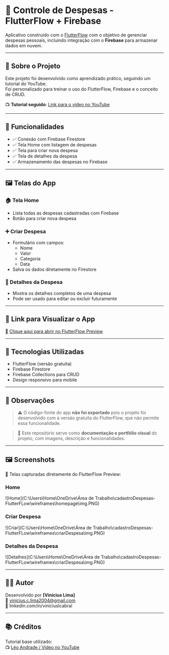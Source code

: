 # 💸 Controle de Despesas - FlutterFlow + Firebase

Aplicativo construído com o [FlutterFlow](https://flutterflow.io/) com o objetivo de gerenciar despesas pessoais, incluindo integração com o **Firebase** para armazenar dados em nuvem.

---

## 🧠 Sobre o Projeto

Este projeto foi desenvolvido como aprendizado prático, seguindo um tutorial do YouTube.  
Foi personalizado para treinar o uso do FlutterFlow, Firebase e o conceito de CRUD.

📺 **Tutorial seguido**: [Link para o vídeo no YouTube](https://youtu.be/A-T-WMC8Qfk?si=k3x6uEMneK6cO-CG)  


---

## 🚀 Funcionalidades

- ✅ Conexão com Firebase Firestore
- ✅ Tela Home com listagem de despesas
- ✅ Tela para criar nova despesa
- ✅ Tela de detalhes da despesa
- ✅ Armazenamento das despesas no Firebase

---

## 🖼️ Telas do App

### 🏠 Tela Home
- Lista todas as despesas cadastradas com Firebase
- Botão para criar nova despesa

### ➕ Criar Despesa
- Formulário com campos:
  - Nome
  - Valor
  - Categoria
  - Data
- Salva os dados diretamente no Firestore

### 📄 Detalhes da Despesa
- Mostra os detalhes completos de uma despesa
- Pode ser usado para editar ou excluir futuramente

---

## 🔗 Link para Visualizar o App

🔗 [Clique aqui para abrir no FlutterFlow Preview](https://app.flutterflow.io/debug/uKWusdmb9PKmNUJYVHVZ)  


---

## 🔧 Tecnologias Utilizadas

- FlutterFlow (versão gratuita)
- Firebase Firestore
- Firebase Collections para CRUD
- Design responsivo para mobile

---

## 📎 Observações

> ⚠️ O código-fonte do app **não foi exportado** pois o projeto foi desenvolvido com a versão gratuita do FlutterFlow, que não permite essa funcionalidade.

> 📌 Este repositório serve como **documentação e portfólio visual** do projeto, com imagens, descrição e funcionalidades.

---

## 🖼️ Screenshots

📌 Telas capturadas diretamente do FlutterFlow Preview:

### Home
![Home](C:\Users\Home\OneDrive\Área de Trabalho\cadastroDespesas-FlutterFLow\wireframes\homepage\img.PNG)

### Criar Despesa
![Criar](C:\Users\Home\OneDrive\Área de Trabalho\cadastroDespesas-FlutterFLow\wireframes\criarDespesa\img.PNG)

### Detalhes da Despesa
![Detalhes](C:\Users\Home\OneDrive\Área de Trabalho\cadastroDespesas-FlutterFLow\wireframes\criarDespesa\img.PNG)

---

## 🙋‍♂️ Autor

Desenvolvido por **[Vinicius Lima]**  
📧 vinicius.c.lima2004@gmail.com  
💼 linkedin.com/in/viniciuslcabral

---

## 📚 Créditos

Tutorial base utilizado:  
📺 [Léo Andrade / Vídeo no YouTube](https://www.youtube.com/@leoandradenet)

